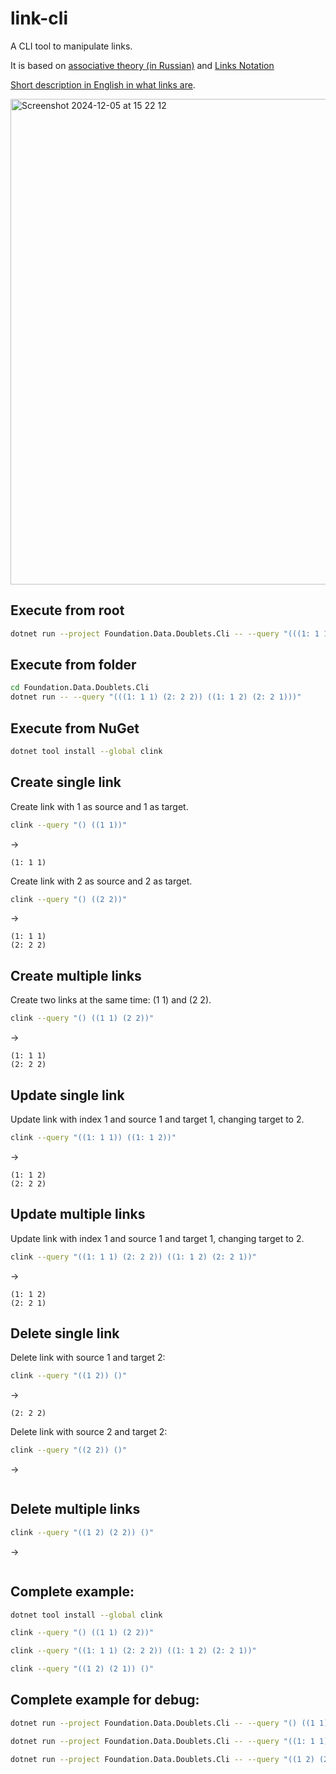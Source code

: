 # link-cli
A CLI tool to manipulate links. 

It is based on [associative theory (in Russian)](https://habr.com/ru/companies/deepfoundation/articles/804617/) and [Links Notation](https://github.com/linksplatform/Protocols.Lino)

[Short description in English in what links are](https://github.com/linksplatform?view_as=public).

<img width="777" alt="Screenshot 2024-12-05 at 15 22 12" src="https://github.com/user-attachments/assets/01d35e39-4bfd-4639-a457-fa86840e2bb8" />

## Execute from root

```bash
dotnet run --project Foundation.Data.Doublets.Cli -- --query "(((1: 1 1) (2: 2 2)) ((1: 1 2) (2: 2 1)))"
```

## Execute from folder

```bash
cd Foundation.Data.Doublets.Cli
dotnet run -- --query "(((1: 1 1) (2: 2 2)) ((1: 1 2) (2: 2 1)))"
```

## Execute from NuGet

```bash
dotnet tool install --global clink
```

## Create single link

Create link with 1 as source and 1 as target.

```bash
clink --query "() ((1 1))"
```
→
```
(1: 1 1)
```

Create link with 2 as source and 2 as target.

```bash
clink --query "() ((2 2))"
```
→
```
(1: 1 1)
(2: 2 2)
```

## Create multiple links

Create two links at the same time: (1 1) and (2 2).

```bash
clink --query "() ((1 1) (2 2))"
```
→
```
(1: 1 1)
(2: 2 2)
```

## Update single link

Update link with index 1 and source 1 and target 1, changing target to 2.

```bash
clink --query "((1: 1 1)) ((1: 1 2))"
```
→
```
(1: 1 2)
(2: 2 2)
```

## Update multiple links

Update link with index 1 and source 1 and target 1, changing target to 2.

```bash
clink --query "((1: 1 1) (2: 2 2)) ((1: 1 2) (2: 2 1))"
```
→
```
(1: 1 2)
(2: 2 1)
```

## Delete single link

Delete link with source 1 and target 2:

```bash
clink --query "((1 2)) ()"
```
→
```
(2: 2 2)
```

Delete link with source 2 and target 2:

```bash
clink --query "((2 2)) ()"
```
→
```
```

## Delete multiple links

```bash
clink --query "((1 2) (2 2)) ()"
```
→
```
```

## Complete example:

```bash
dotnet tool install --global clink

clink --query "() ((1 1) (2 2))"

clink --query "((1: 1 1) (2: 2 2)) ((1: 1 2) (2: 2 1))"

clink --query "((1 2) (2 1)) ()"
```


## Complete example for debug:

```bash
dotnet run --project Foundation.Data.Doublets.Cli -- --query "() ((1 1) (2 2))"

dotnet run --project Foundation.Data.Doublets.Cli -- --query "((1: 1 1) (2: 2 2)) ((1: 1 2) (2: 2 1))"

dotnet run --project Foundation.Data.Doublets.Cli -- --query "((1 2) (2 1)) ()"
```
